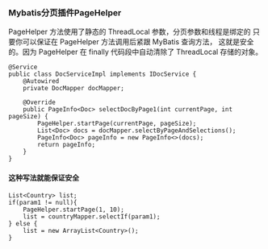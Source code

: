 ### Mybatis分页插件PageHelper
PageHelper 方法使用了静态的 ThreadLocal 参数，分页参数和线程是绑定的
只要你可以保证在 PageHelper 方法调用后紧跟 MyBatis 查询方法，
这就是安全的。因为 PageHelper 在 finally 代码段中自动清除了 ThreadLocal 存储的对象。
```
@Service
public class DocServiceImpl implements IDocService {
    @Autowired
    private DocMapper docMapper;

    @Override
    public PageInfo<Doc> selectDocByPage1(int currentPage, int pageSize) {
        PageHelper.startPage(currentPage, pageSize);
        List<Doc> docs = docMapper.selectByPageAndSelections();
        PageInfo<Doc> pageInfo = new PageInfo<>(docs);
        return pageInfo;
    }
}
```
#### 这种写法就能保证安全
```
List<Country> list;
if(param1 != null){
    PageHelper.startPage(1, 10);
    list = countryMapper.selectIf(param1);
} else {
    list = new ArrayList<Country>();
}
```